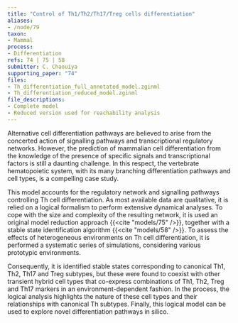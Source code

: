 ```yaml
---
title: "Control of Th1/Th2/Th17/Treg cells differentiation"
aliases:
- /node/79
taxon: 
- Mammal
process: 
- Differentiation
refs: 74 | 75 | 58
submitter: C. Chaouiya
supporting_paper: "74"
files: 
- Th_differentiation_full_annotated_model.zginml
- Th_differentiation_reduced_model.zginml
file_descriptions: 
- Complete model
- Reduced version used for reachability analysis
---
```



Alternative cell differentiation pathways are believed to arise from the
concerted action of signalling pathways and transcriptional regulatory
networks. However, the prediction of mammalian cell differentiation from the
knowledge of the presence of specific signals and transcriptional factors is
still a daunting challenge. In this respect, the vertebrate hematopoietic
system, with its many branching differentiation pathways and cell types, is a
compelling case study.



This model accounts for the regulatory network and signalling pathways
controlling Th cell differentiation.
As most available data are qualitative, it is relied on a logical formalism to
perform extensive dynamical analyses. To cope with the size and complexity of the
resulting network, it is used an original model reduction approach {{<cite "models/75" />}},
together with a stable state identification algorithm {{<cite "models/58" />}}. To assess the
effects of heterogeneous environments on Th cell differentiation, it is performed a
systematic series of simulations, considering various prototypic environments.


Consequently, it is identified stable states corresponding to canonical Th1,
Th2, Th17 and Treg subtypes, but these were found to coexist with other
transient hybrid cell types that co-express combinations of Th1, Th2, Treg and
Th17 markers in an environment-dependent fashion. In the process, the logical
analysis highlights the nature of these cell types and their relationships
with canonical Th subtypes. Finally, this logical model can be used to explore
novel differentiation pathways in silico.


